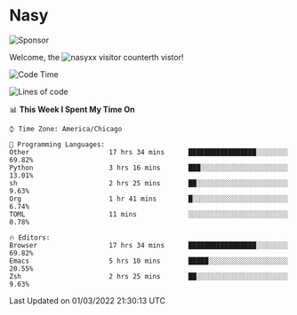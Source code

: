 # Nasy

<!--
<p align="center">
<img height="200" src="https://github-readme-stats.vercel.app/api?username=nasyxx&count_private=true&show_icons=true&theme=dracula&include_all_commits=true"/>
<img height="200" src="https://github-readme-stats.vercel.app/api/top-langs/?username=nasyxx&theme=dracula&hide=html,jupyter+notebook&count_private=true&show_icons=true"/>
</p>

  
----------------
-->

![Sponsor](https://img.shields.io/static/v1.svg?label=Sponsor&message=%E2%9D%A4&logo=GitHub&style=flat&color=pink)
 
Welcome, the ![nasyxx visitor counter](https://count.getloli.com/get/@nasyxx?theme=rule34)th vistor!
 
<!--START_SECTION:waka-->
![Code Time](http://img.shields.io/badge/Code%20Time-1%2C958%20hrs%202%20mins-blue)

![Lines of code](https://img.shields.io/badge/From%20Hello%20World%20I%27ve%20Written-5%20Million%20lines%20of%20code-blue)

📊 **This Week I Spent My Time On** 

```text
⌚︎ Time Zone: America/Chicago

💬 Programming Languages: 
Other                    17 hrs 34 mins      █████████████████░░░░░░░░   69.82% 
Python                   3 hrs 16 mins       ███░░░░░░░░░░░░░░░░░░░░░░   13.01% 
sh                       2 hrs 25 mins       ██░░░░░░░░░░░░░░░░░░░░░░░   9.63% 
Org                      1 hr 41 mins        █░░░░░░░░░░░░░░░░░░░░░░░░   6.74% 
TOML                     11 mins             ░░░░░░░░░░░░░░░░░░░░░░░░░   0.78%

🔥 Editors: 
Browser                  17 hrs 34 mins      █████████████████░░░░░░░░   69.82% 
Emacs                    5 hrs 10 mins       █████░░░░░░░░░░░░░░░░░░░░   20.55% 
Zsh                      2 hrs 25 mins       ██░░░░░░░░░░░░░░░░░░░░░░░   9.63%

```


 Last Updated on 01/03/2022 21:30:13 UTC
<!--END_SECTION:waka-->

<!-- ![visitors](https://visitor-badge.laobi.icu/badge?page_id=nasyxx.nasyxx) -->

